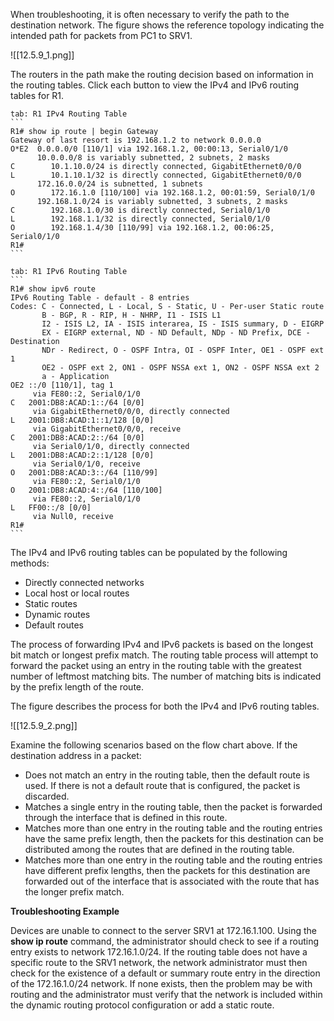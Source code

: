 When troubleshooting, it is often necessary to verify the path to the destination network. The figure shows the reference topology indicating the intended path for packets from PC1 to SRV1.

![[12.5.9_1.png]]

The routers in the path make the routing decision based on information in the routing tables. Click each button to view the IPv4 and IPv6 routing tables for R1.

````tabs
tab: R1 IPv4 Routing Table
```
R1# show ip route | begin Gateway
Gateway of last resort is 192.168.1.2 to network 0.0.0.0
O*E2  0.0.0.0/0 [110/1] via 192.168.1.2, 00:00:13, Serial0/1/0
      10.0.0.0/8 is variably subnetted, 2 subnets, 2 masks
C        10.1.10.0/24 is directly connected, GigabitEthernet0/0/0
L        10.1.10.1/32 is directly connected, GigabitEthernet0/0/0
      172.16.0.0/24 is subnetted, 1 subnets
O        172.16.1.0 [110/100] via 192.168.1.2, 00:01:59, Serial0/1/0
      192.168.1.0/24 is variably subnetted, 3 subnets, 2 masks
C        192.168.1.0/30 is directly connected, Serial0/1/0
L        192.168.1.1/32 is directly connected, Serial0/1/0
O        192.168.1.4/30 [110/99] via 192.168.1.2, 00:06:25, Serial0/1/0
R1#
```

tab: R1 IPv6 Routing Table
```
R1# show ipv6 route
IPv6 Routing Table - default - 8 entries
Codes: C - Connected, L - Local, S - Static, U - Per-user Static route
       B - BGP, R - RIP, H - NHRP, I1 - ISIS L1
       I2 - ISIS L2, IA - ISIS interarea, IS - ISIS summary, D - EIGRP
       EX - EIGRP external, ND - ND Default, NDp - ND Prefix, DCE - Destination
       NDr - Redirect, O - OSPF Intra, OI - OSPF Inter, OE1 - OSPF ext 1
       OE2 - OSPF ext 2, ON1 - OSPF NSSA ext 1, ON2 - OSPF NSSA ext 2
       a - Application
OE2 ::/0 [110/1], tag 1
     via FE80::2, Serial0/1/0
C   2001:DB8:ACAD:1::/64 [0/0]
     via GigabitEthernet0/0/0, directly connected
L   2001:DB8:ACAD:1::1/128 [0/0]
     via GigabitEthernet0/0/0, receive
C   2001:DB8:ACAD:2::/64 [0/0]
     via Serial0/1/0, directly connected
L   2001:DB8:ACAD:2::1/128 [0/0]
     via Serial0/1/0, receive
O   2001:DB8:ACAD:3::/64 [110/99]
     via FE80::2, Serial0/1/0
O   2001:DB8:ACAD:4::/64 [110/100]
     via FE80::2, Serial0/1/0
L   FF00::/8 [0/0]
     via Null0, receive
R1#
```
````

The IPv4 and IPv6 routing tables can be populated by the following methods:

- Directly connected networks
- Local host or local routes
- Static routes
- Dynamic routes
- Default routes

The process of forwarding IPv4 and IPv6 packets is based on the longest bit match or longest prefix match. The routing table process will attempt to forward the packet using an entry in the routing table with the greatest number of leftmost matching bits. The number of matching bits is indicated by the prefix length of the route.

The figure describes the process for both the IPv4 and IPv6 routing tables.

![[12.5.9_2.png]]

Examine the following scenarios based on the flow chart above. If the destination address in a packet:

- Does not match an entry in the routing table, then the default route is used. If there is not a default route that is configured, the packet is discarded.
- Matches a single entry in the routing table, then the packet is forwarded through the interface that is defined in this route.
- Matches more than one entry in the routing table and the routing entries have the same prefix length, then the packets for this destination can be distributed among the routes that are defined in the routing table.
- Matches more than one entry in the routing table and the routing entries have different prefix lengths, then the packets for this destination are forwarded out of the interface that is associated with the route that has the longer prefix match.

**Troubleshooting Example**

Devices are unable to connect to the server SRV1 at 172.16.1.100. Using the **show ip route** command, the administrator should check to see if a routing entry exists to network 172.16.1.0/24. If the routing table does not have a specific route to the SRV1 network, the network administrator must then check for the existence of a default or summary route entry in the direction of the 172.16.1.0/24 network. If none exists, then the problem may be with routing and the administrator must verify that the network is included within the dynamic routing protocol configuration or add a static route.